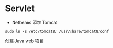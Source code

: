 # Servlet

* Netbeans 添加 Tomcat

```shell
sudo ln -s /etc/tomcat8/ /usr/share/tomcat8/conf
```

创建 Java web 项目